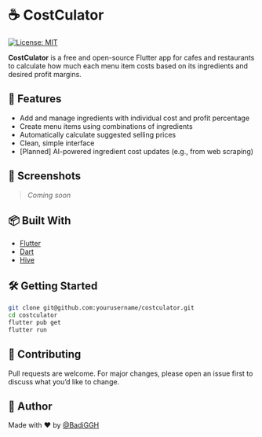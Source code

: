 # ☕ CostCulator

[![License: MIT](https://img.shields.io/badge/License-MIT-blue.svg)](LICENSE)

**CostCulator** is a free and open-source Flutter app for cafes and restaurants to calculate how much each menu item costs based on its ingredients and desired profit margins.

## 🚀 Features

- Add and manage ingredients with individual cost and profit percentage
- Create menu items using combinations of ingredients
- Automatically calculate suggested selling prices
- Clean, simple interface
- [Planned] AI-powered ingredient cost updates (e.g., from web scraping)

## 📸 Screenshots

> _Coming soon_

## 📦 Built With

- [Flutter](https://flutter.dev/)
- [Dart](https://dart.dev/)
- [Hive](https://pub.dev/packages/hive)

## 🛠️ Getting Started

```bash
git clone git@github.com:yourusername/costculator.git
cd costculator
flutter pub get
flutter run
```

## 🤝 Contributing

Pull requests are welcome. For major changes, please open an issue first to discuss what you’d like to change.

## 👤 Author

Made with ❤️ by [@BadiGGH](https://github.com/BadiGGH)